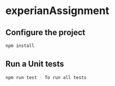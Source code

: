 # experianAssignment

## Configure the project
```sh
npm install
```

## Run a Unit tests
```sh
npm run test - To run all tests